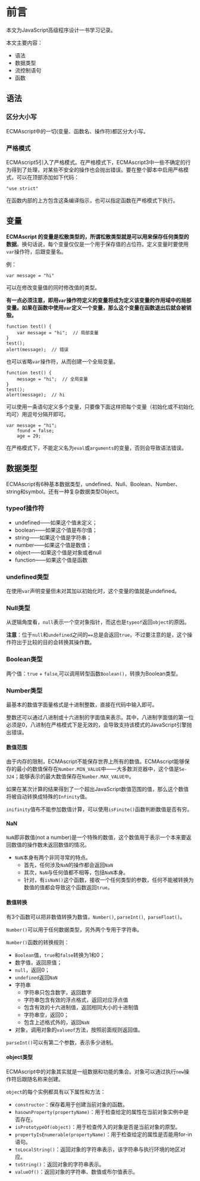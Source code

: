 # 前言

本文为JavaScript高级程序设计一书学习记录。

本文主要内容：

- 语法
- 数据类型
- 流控制语句
- 函数

## 语法

### 区分大小写

ECMAscript中的一切(变量、函数名、操作符)都区分大小写。

### 严格模式

ECMAscript5引入了严格模式。在严格模式下，ECMAscript3中一些不确定的行为得到了处理，对某些不安全的操作也会抛出错误。要在整个脚本中启用严格模式，可以在顶部添加如下代码：

```
"use strict"
```

在函数内部的上方包含这条编译指示，也可以指定函数在严格模式下执行。

## 变量

**ECMAscript 的变量是松散类型的，所谓松散类型就是可以用来保存任何类型的数据**。换句话说，每个变量仅仅是一个用于保存值的占位符。定义变量时要使用`var`操作符，后跟变量名。

例：
```
var message = "hi"
```

可以在修改变量值的同时修改值的类型。

**有一点必须注意，即用`var`操作符定义的变量将成为定义该变量的作用域中的局部变量。如果在函数中使用`var`定义一个变量，那么这个变量在函数退出后就会被销毁。**

```
function test() {
    var message = "hi";  // 局部变量
}
test();
alert(message);  // 错误
```

也可以省略`var`操作符，从而创建一个全局变量。

```
function test() {
    message = "hi";  // 全局变量
}
test();
alert(message);  // hi
```

可以使用一条语句定义多个变量，只要像下面这样把每个变量（初始化或不初始化均可）用逗号分隔开即可。

```
var message = "hi";
    found = false;
    age = 29;
```

在严格模式下，不能定义名为`eval`或`arguments`的变量，否则会导致语法错误。

## 数据类型

ECMAscript有6种基本数据类型，undefined、Null、Boolean、Number、string和symbol。还有一种复杂数据类型Object。

### typeof操作符

- undefined——如果这个值未定义；
- boolean——如果这个值是布尔值；
- string——如果这个值是字符串；
- number——如果这个值是数值；
- object——如果这个值是对象或者null
- function——如果这个值是函数

### undefined类型

在使用`var`声明变量但未对其加以初始化时，这个变量的值就是undefined。

### Null类型

从逻辑角度看，`null`表示一个空对象指针，而这也是`typeof`返回`object`的原因。

**注意**：位于`null`和`undefined`之间的`==`总是会返回`true`，不过要注意的是，这个操作符出于比较的目的会转换其操作数。

### Boolean类型

两个值：`true` + `false`,可以调用转型函数`Boolean()`，转换为Boolean类型。

### Number类型

最基本的数值字面量格式是十进制整数，直接在代码中输入即可。

整数还可以通过八进制或十六进制的字面值来表示。其中，八进制字面值的第一位必须是0，八进制在严格模式下是无效的，会导致支持该模式的JavaScript引擎抛出错误。

#### 数值范围

由于内存的限制，ECMAscript不能保存世界上所有的数值。ECMAscript能够保存的最小的数值保存在`Number.MIN_VALUE`中——大多数浏览器中，这个值是`5e-324`；能够表示的最大数值保存在`Number.MAX_VALUE中`。

如果在某次计算的结果得到了一个超出JavaScript数值范围的值，那么这个数值将被自动转换成特殊的`Infinity`值。

`inifinity`值布不能参加数值计算，可以使用`isFinite()`函数判断数值是否有穷。

#### NaN

`NaN`即非数值(not a number)是一个特殊的数值，这个数值用于表示一个本来要返回数值的操作数未返回数值的情况。

- `NaN`本身有两个非同寻常的特点。
  - 首先，任何涉及`NaN`的操作都会返回`NaN`
  - 其次，`NaN`与任何值都不相等，包括`NaN`本身。
  - 针对，有`isNaN()`这个函数，接收一个任何类型的参数，任何不能被转换为数值的值都会导致这个函数返回`true`。

#### 数值转换

有3个函数可以把非数值转换为数值，`Number()`, `parseInt()`,` parseFloat()`。

`Number()`可以用于任何数据类型，另外两个专用于字符串。

`Number()`函数的转换规则：

- `Boolean`值，`true`和`false`转换为1和0；
- 数字值，返回原值；
- `null`，返回0；
- `undefined`返回`NaN`
- 字符串
  - 字符串只包含数字，返回数字
  - 字符串包含有效的浮点格式，返回对应浮点值
  - 包含有效的十六进制值，返回相同大小的十进制值
  - 字符串空，返回0；
  - 包含上述格式外的，返回`NaN`
- 对象，调用对象的`valueof`方法，按照前面规则返回值。

`parseInt()`可以有第二个参数，表示多少进制。

#### object类型

ECMAscript中的对象其实就是一组数据和功能的集合。对象可以通过执行`new`操作符后跟随名称来创建。

`object`的每个实例都具有以下属性和方法：

- `constructor`：保存着用于创建当前对象的函数。
- `hasownProperty(propertyName)`：用于检查给定的属性在当前对象实例中是否存在。
- `isPrototypeOf(object)`：用于检查传入的对象是否是当前对象的原型。
- `propertyIsEnumerable(propertyName)`：用于检查给定的属性是否能用for-in语句。
- `toLocalString()`：返回对象的字符串表示，该字符串与执行环境的地区对应。
- `toString()`：返回对象的字符串表示。
- `valueOf()`：返回对象的字符串、数值或布尔值表示。

